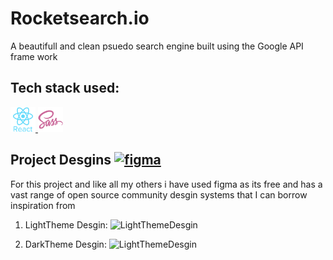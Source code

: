 # Rocketsearch.io

A beautifull and clean psuedo search engine built using the Google API frame work

## Tech stack used:

<a href="https://reactjs.org/" target="_blank" rel="noreferrer"> <img src="https://raw.githubusercontent.com/devicons/devicon/master/icons/react/react-original-wordmark.svg" alt="react" width="40" height="40"/> </a> <a href="https://sass-lang.com" target="_blank" rel="noreferrer"> <img src="https://raw.githubusercontent.com/devicons/devicon/master/icons/sass/sass-original.svg" alt="sass" width="40" height="40"/> </a>

## Project Desgins <a href="https://www.figma.com/" target="_blank" rel="noreferrer"> <img src="https://www.vectorlogo.zone/logos/figma/figma-icon.svg" alt="figma" width="40" height="40"/> </a>

For this project and like all my others i have used figma as its free and has a vast range of open source community desgin systems that I can borrow inspiration from

1. LightTheme Desgin:
   ![LightThemeDesgin](https://github.com/akshatsabavat/Rocketsearch.io/blob/9539a1ff0276ea20787fec1c4318c338e944c422/src/Assets/LightTheme.jpg)

2. DarkTheme Desgin:
   ![LightThemeDesgin](https://github.com/akshatsabavat/Rocketsearch.io/blob/9539a1ff0276ea20787fec1c4318c338e944c422/src/Assets/DarkTheme.jpg)
